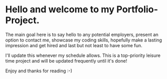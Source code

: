 # Hello and welcome to my Portfolio-Project.
The main goal here is to say hello to any potential employers, present an option to contact me, showcase my coding skills, hopefully make a lasting impression and get hired and last but not least to have some fun. 

I'll update this whenever my schedule allows.
This is a top-priority leisure time project and will be updated frequently until it's done!

Enjoy and thanks for reading :-)
